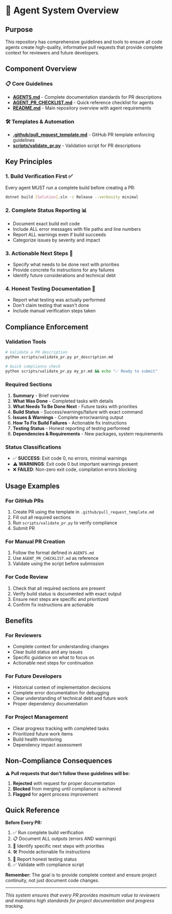 # 🤖 Agent System Overview

## Purpose
This repository has comprehensive guidelines and tools to ensure all code agents create high-quality, informative pull requests that provide complete context for reviewers and future developers.

## Component Overview

### 📋 Core Guidelines
- **[AGENTS.md](./AGENTS.md)** - Complete documentation standards for PR descriptions
- **[AGENT_PR_CHECKLIST.md](./AGENT_PR_CHECKLIST.md)** - Quick reference checklist for agents
- **[README.md](./README.md)** - Main repository overview with agent requirements

### 🛠️ Templates & Automation
- **[.github/pull_request_template.md](./.github/pull_request_template.md)** - GitHub PR template enforcing guidelines
- **[scripts/validate_pr.py](./scripts/validate_pr.py)** - Validation script for PR descriptions

## Key Principles

### 1. Build Verification First ✅
Every agent MUST run a complete build before creating a PR:
```bash
dotnet build [Solution].sln -c Release --verbosity minimal
```

### 2. Complete Status Reporting 📊
- Document exact build exit code
- Include ALL error messages with file paths and line numbers  
- Report ALL warnings even if build succeeds
- Categorize issues by severity and impact

### 3. Actionable Next Steps 🎯
- Specify what needs to be done next with priorities
- Provide concrete fix instructions for any failures
- Identify future considerations and technical debt

### 4. Honest Testing Documentation 🧪
- Report what testing was actually performed
- Don't claim testing that wasn't done
- Include manual verification steps taken

## Compliance Enforcement

### Validation Tools
```bash
# Validate a PR description
python scripts/validate_pr.py pr_description.md

# Quick compliance check
python scripts/validate_pr.py my_pr.md && echo "✅ Ready to submit"
```

### Required Sections
1. **Summary** - Brief overview
2. **What Was Done** - Completed tasks with details
3. **What Needs To Be Done Next** - Future tasks with priorities
4. **Build Status** - Success/warnings/failure with exact command
5. **Issues & Warnings** - Complete error/warning output
6. **How To Fix Build Failures** - Actionable fix instructions
7. **Testing Status** - Honest reporting of testing performed
8. **Dependencies & Requirements** - New packages, system requirements

### Status Classifications
- ✅ **SUCCESS**: Exit code 0, no errors, minimal warnings
- ⚠️ **WARNINGS**: Exit code 0 but important warnings present
- ❌ **FAILED**: Non-zero exit code, compilation errors blocking

## Usage Examples

### For GitHub PRs
1. Create PR using the template in `.github/pull_request_template.md`
2. Fill out all required sections
3. Run `scripts/validate_pr.py` to verify compliance
4. Submit PR

### For Manual PR Creation
1. Follow the format defined in `AGENTS.md`
2. Use `AGENT_PR_CHECKLIST.md` as reference
3. Validate using the script before submission

### For Code Review
1. Check that all required sections are present
2. Verify build status is documented with exact output
3. Ensure next steps are specific and prioritized
4. Confirm fix instructions are actionable

## Benefits

### For Reviewers
- Complete context for understanding changes
- Clear build status and any issues
- Specific guidance on what to focus on
- Actionable next steps for continuation

### For Future Developers
- Historical context of implementation decisions
- Complete error documentation for debugging
- Clear understanding of technical debt and future work
- Proper dependency documentation

### For Project Management
- Clear progress tracking with completed tasks
- Prioritized future work items
- Build health monitoring
- Dependency impact assessment

## Non-Compliance Consequences

**⚠️ Pull requests that don't follow these guidelines will be:**
1. **Rejected** with request for proper documentation
2. **Blocked** from merging until compliance is achieved
3. **Flagged** for agent process improvement

## Quick Reference

**Before Every PR:**
1. ✅ Run complete build verification
2. 📋 Document ALL outputs (errors AND warnings)
3. 🎯 Identify specific next steps with priorities
4. 🛠️ Provide actionable fix instructions
5. 🧪 Report honest testing status
6. ✅ Validate with compliance script

**Remember:** The goal is to provide complete context and ensure project continuity, not just document code changes.

---

*This system ensures that every PR provides maximum value to reviewers and maintains high standards for project documentation and progress tracking.*

